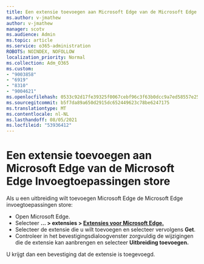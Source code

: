 ```yaml
---
title: Een extensie toevoegen aan Microsoft Edge van de Microsoft Edge Invoegtoepassingen store
ms.author: v-jmathew
author: v-jmathew
manager: scotv
ms.audience: Admin
ms.topic: article
ms.service: o365-administration
ROBOTS: NOINDEX, NOFOLLOW
localization_priority: Normal
ms.collection: Adm_O365
ms.custom:
- "9003858"
- "6919"
- "8310"
- "9004621"
ms.openlocfilehash: 0533c92d17fe39325f0067cebf96c3f63b0dcc9a7ed58557e2557ef75aad55e6
ms.sourcegitcommit: b5f7da89a650d2915dc652449623c78be6247175
ms.translationtype: MT
ms.contentlocale: nl-NL
ms.lasthandoff: 08/05/2021
ms.locfileid: "53936412"
---
```

# <a name="add-an-extension-to-microsoft-edge-from-the-microsoft-edge-add-ons-store"></a>Een extensie toevoegen aan Microsoft Edge van de Microsoft Edge Invoegtoepassingen store

Als u een uitbreiding wilt toevoegen Microsoft Edge de Microsoft Edge invoegtoepassingen store:

- Open Microsoft Edge.
- Selecteer **... > extensies > [Extensies voor Microsoft Edge.](https://go.microsoft.com/fwlink/?linkid=2136408)**
- Selecteer de extensie die u wilt toevoegen en selecteer vervolgens **Get**.
- Controleer in het bevestigingsdialoogvenster zorgvuldig de wijzigingen die de extensie kan aanbrengen en selecteer **Uitbreiding toevoegen.**

U krijgt dan een bevestiging dat de extensie is toegevoegd.
